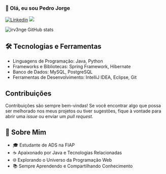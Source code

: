 
### 👋 Olá, eu sou Pedro Jorge

[![Linkedin](https://img.shields.io/badge/LinkedIn-0077B5?style=for-the-badge&logo=linkedin&logoColor=white)](https://www.linkedin.com/in/pedro-jorge-28815727b/)
<a href = "pedro.jorge.developer@gmail.com"><img loading="lazy" src="https://img.shields.io/badge/Gmail-D14836?style=for-the-badge&logo=gmail&logoColor=white" target="_blank"></a>

![irv3nge GitHub stats](https://github-readme-stats.vercel.app/api?username=irv3nge&show_icons=true&theme=dracula)


<section>
    <h2>🛠️ Tecnologias e Ferramentas</h2>
    <ul>
      <li>Linguagens de Programação: Java, Python </li>
      <li>Frameworks e Bibliotecas: Spring Framework, Hibernate</li>
      <li>Banco de Dados: MySQL, PostgreSQL</li>
      <li>Ferramentas de Desenvolvimento: IntelliJ IDEA, Eclipse, Git</li>
    </ul>
  </section>

  <section>
    <h2>Contribuições</h2>
    <p>Contribuições são sempre bem-vindas! Se você encontrar algo que possa ser melhorado nos meus projetos ou tiver sugestões, fique à vontade para abrir uma <em>issue</em> ou enviar um <em>pull request</em>.</p>
  </section>

  ## 🚀 Sobre Mim
  <section>
  <ul>
<li>🎓 Estudante de ADS na FIAP</li>
<li>☕ Apaixonado por Java e Tecnologias Relacionadas</li>
<li>🌐 Explorando o Universo da Programação Web</li>
<li>📚 Sempre Aprendendo e Compartilhando Conhecimento</li>
 </ul>
  </section>


